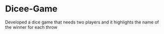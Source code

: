 # Dicee-Game
Developed a dice game that needs two players and it highlights the name of the winner for each throw
